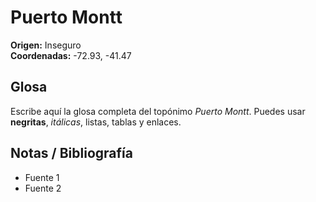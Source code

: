 # Puerto Montt

**Origen:** Inseguro  
**Coordenadas:** -72.93, -41.47

## Glosa
Escribe aquí la glosa completa del topónimo *Puerto Montt*. Puedes usar **negritas**, *itálicas*, listas, tablas y enlaces.

## Notas / Bibliografía
- Fuente 1
- Fuente 2

